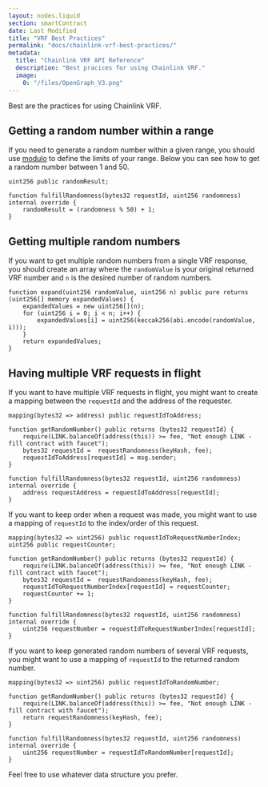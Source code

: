 ```yaml
---
layout: nodes.liquid
section: smartContract
date: Last Modified
title: "VRF Best Practices"
permalink: "docs/chainlink-vrf-best-practices/"
metadata: 
  title: "Chainlink VRF API Reference"
  description: "Best pracices for using Chainlink VRF."
  image: 
    0: "/files/OpenGraph_V3.png"
---
```


Best are the practices for using Chainlink VRF.

## Getting a random number within a range

If you need to generate a random number within a given range, you should use [modulo](https://docs.soliditylang.org/en/v0.6.0/types.html) to define the limits of your range. Below you can see how to get a random number between 1 and 50.

```solidity
uint256 public randomResult;

function fulfillRandomness(bytes32 requestId, uint256 randomness) internal override {
    randomResult = (randomness % 50) + 1;
}
```

## Getting multiple random numbers

If you want to get multiple random numbers from a single VRF response, you should create an array where the `randomValue` is your original returned VRF number and `n` is the desired number of random numbers.

```solidity
function expand(uint256 randomValue, uint256 n) public pure returns (uint256[] memory expandedValues) {
    expandedValues = new uint256[](n);
    for (uint256 i = 0; i < n; i++) {
        expandedValues[i] = uint256(keccak256(abi.encode(randomValue, i)));
    }
    return expandedValues;
}
```

## Having multiple VRF requests in flight

If you want to have multiple VRF requests in flight, you might want to create a mapping between the `requestId` and the address of the requester.

```solidity
mapping(bytes32 => address) public requestIdToAddress;

function getRandomNumber() public returns (bytes32 requestId) {
    require(LINK.balanceOf(address(this)) >= fee, "Not enough LINK - fill contract with faucet");
    bytes32 requestId =  requestRandomness(keyHash, fee);
    requestIdToAddress[requestId] = msg.sender;
}

function fulfillRandomness(bytes32 requestId, uint256 randomness) internal override {
    address requestAddress = requestIdToAddress[requestId];
}
```

If you want to keep order when a request was made, you might want to use a mapping of `requestId` to the index/order of this request.

```solidity
mapping(bytes32 => uint256) public requestIdToRequestNumberIndex;
uint256 public requestCounter;

function getRandomNumber() public returns (bytes32 requestId) {
    require(LINK.balanceOf(address(this)) >= fee, "Not enough LINK - fill contract with faucet");
    bytes32 requestId =  requestRandomness(keyHash, fee);
    requestIdToRequestNumberIndex[requestId] = requestCounter;
    requestCounter += 1;
}

function fulfillRandomness(bytes32 requestId, uint256 randomness) internal override {
    uint256 requestNumber = requestIdToRequestNumberIndex[requestId];
}
```

If you want to keep generated random numbers of several VRF requests, you might want to use a mapping of `requestId` to the returned random number.

```solidity
mapping(bytes32 => uint256) public requestIdToRandomNumber;

function getRandomNumber() public returns (bytes32 requestId) {
    require(LINK.balanceOf(address(this)) >= fee, "Not enough LINK - fill contract with faucet");
    return requestRandomness(keyHash, fee);
}

function fulfillRandomness(bytes32 requestId, uint256 randomness) internal override {
    uint256 requestNumber = requestIdToRandomNumber[requestId];
}
```

Feel free to use whatever data structure you prefer.
